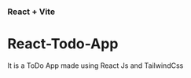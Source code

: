 <h3>React + Vite</h3>
<h1>R e a c t - T o d o - A p p </h1>

<p>It is a ToDo App made using React Js and TailwindCss</p>
 
 
